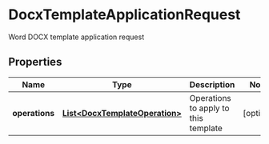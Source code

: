 

# DocxTemplateApplicationRequest

Word DOCX template application request
## Properties

Name | Type | Description | Notes
------------ | ------------- | ------------- | -------------
**operations** | [**List&lt;DocxTemplateOperation&gt;**](DocxTemplateOperation.md) | Operations to apply to this template |  [optional]




